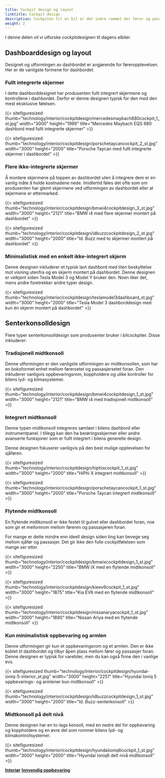 ```yaml
---
title: Cockpit design og layout
linktitle: Cockpit design
description: Cockpiten til en bil er det indre rommet der fører og passasjerer samhandler med bilens funksjoner og egenskaper. Derfor er cockpitdesignet avgjørende for bilens generelle appell, ytelse, komfort og sikkerhet.
weight: 2
---
```

<!-- markdownlint-disable MD033 -->

I denne delen vil vi utforske cockpitdesignen til dagens elbiler.

## Dashboarddesign og layout

Designet og utformingen av dashbordet er avgjørende for føreropplevelsen. Her er de vanligste formene for dashbordet.

### Fullt integrerte skjermer

I dette dashborddesignet har produsenten fullt integrert skjermene og kontrollene i dashbordet. Derfor er denne designen typisk for den med den mest eksklusive følelsen.

{{< sitefiguresized thumb="technology/interior/cockpitdesign/mercedesmaybach680cockpit_1_st.jpg" width="3000" height="1999" title="Mercedes Maybach EQS 680 dashbord med fullt integrerte skjermer" >}}

{{< sitefiguresized thumb="technology/interior/cockpitdesign/porschetaycancockpit_2_st.jpg" width="3000" height="2000" title="Porsche Taycan med fullt integrerte skjermer i dashbordet" >}}

### Flere ikke-integrerte skjermer

Å montere skjermene på toppen av dashbordet uten å integrere dem er en vanlig måte å holde kostnadene nede. Imidlertid føles det ofte som om produsenten har glemt skjermene ved utformingen av dashbordet eller at skjermene er ettermarked.

{{< sitefiguresized thumb="technology/interior/cockpitdesign/bmwi4cockpitdesign_3_st.jpg" width="3000" height="2121" title="BMW i4 med flere skjermer montert på dashbordet" >}}

{{< sitefiguresized thumb="technology/interior/cockpitdesign/idbuzzcockpitdesign_2_st.jpg" width="3000" height="2000" title="Id. Buzz med to skjermer montert på dashbordet" >}}


### Minimalistisk med en enkelt ikke-integrert skjerm

Denne designen inkluderer et typisk lavt dashbord med liten beskyttelse mot visning utenfra og en skjerm montert på dashbordet. Denne designen er velkjent siden Tesla Model 3 og Model Y bruker den. Noen liker det, mens andre foretrekker andre typer design.

{{< sitefiguresized thumb="technology/interior/cockpitdesign/teslamodel3dashboard_st.jpg" width="3000" height="2000" title="Tesla Model 3 dashborddesign med kun én skjerm montert på dashbordet" >}}

## Senterkonsolldesign

Flere typer senterkonsolldesign som produsenter bruker i bilcockpiter. Disse inkluderer:

### Tradisjonell midtkonsoll

Denne utformingen er den vanligste utformingen av midtkonsollen, som har en boksformet enhet mellom førersetet og passasjersetet foran. Den inkluderer vanligvis oppbevaringsrom, koppholdere og ulike kontroller for bilens lyd- og klimasystemer.

{{< sitefiguresized thumb="technology/interior/cockpitdesign/bmwi4cockpitdesign_1_st.jpg" width="3000" height="2121" title="BMW i4 med tradisjonell midtkonsoll" >}}

### Integrert midtkonsoll

Denne typen midtkonsoll integreres sømløst i bilens dashbord eller instrumentpanel. I tillegg kan den ha berøringsskjermer eller andre avanserte funksjoner som er fullt integrert i bilens generelle design.

Denne designen fokuserer vanligvis på den best mulige opplevelsen for sjåføren.

{{< sitefiguresized thumb="technology/interior/cockpitdesign/hiphixcockpit_1_st.jpg" width="3000" height="2000" title="HiPhi X integrert midtkonsoll" >}}

{{< sitefiguresized thumb="technology/interior/cockpitdesign/porschetaycancockpit_1_st.jpg" width="3000" height="2000" title="Porsche Taycan integrert midtkonsoll" >}}

### Flytende midtkonsoll

En flytende midtkonsoll er ikke festet til gulvet eller dashbordet foran, noe som gir et mellomrom mellom føreren og passasjeren foran.

For mange er dette mindre enn ideell design siden ting kan bevege seg mellom sjåfør og passasjer. Det gir ikke den fulle cockpitfølelsen som mange ser etter.

{{< sitefiguresized thumb="technology/interior/cockpitdesign/bmwixcockpitdesign_1_st.jpg" width="3000" height="2250" title="BMW iX med en flytende midtkonsoll" >}}

{{< sitefiguresized thumb="technology/interior/cockpitdesign/kieev6cockpit_1_st.jpg" width="3000" height="1875" title="Kia EV6 med en flytende midtkonsoll" >}}

{{< sitefiguresized thumb="technology/interior/cockpitdesign/nissanaryacockpit_1_st.jpg" width="3000" height="1890" title="Nissan Ariya med en flytende midtkonsoll" >}}

### Kun minimalistisk oppbevaring og armlen

Denne utformingen gir kun et oppbevaringsrom og et armlen. Den er ikke koblet til dashbordet og tilbyr åpen plass mellom fører og passasjer foran. Denne designen er typisk for varebiler, men du kan også finne den i vanlige evs.

{{< sitefiguresized thumb="technology/interior/cockpitdesign/hyundai-ioniq-5-interior_st.jpg" width="3000" height="2251" title="Hyundai Ioniq 5 oppbevarings- og armlener kun midtkonsoll" >}}

{{< sitefiguresized thumb="technology/interior/cockpitdesign/idbuzzcockpitdesign_1_st.jpg" width="3000" height="2000" title="Id. Buzz-senterkonsoll" >}}

### Midtkonsoll på delt nivå

Denne designen har en to-lags konsoll, med en nedre del for oppbevaring og koppholdere og en øvre del som rommer bilens lyd- og klimakontrollsystemer.

{{< sitefiguresized thumb="technology/interior/cockpitdesign/hyundaiioniq6cockpit_1_st.jpg" width="3000" height="2000" title="Hyundai Ioniq6 delt nivå midtkonsoll" >}}

<div class="mt-3 mb-3">
    <a href="../" class="text-decoration-none text-black"><strong><i class="bi-arrow-left"></i> Interiør</strong></a>
    <a href="../interiorstorage/" class="text-decoration-none text-black float-end"><strong>Innvendig oppbevaring <i class="bi-arrow-right"></i></strong></a>
</div>

